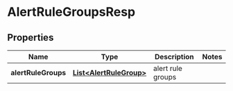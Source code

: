 # AlertRuleGroupsResp

## Properties
Name | Type | Description | Notes
------------ | ------------- | ------------- | -------------
**alertRuleGroups** | [**List&lt;AlertRuleGroup&gt;**](AlertRuleGroup.md) | alert rule groups | 
